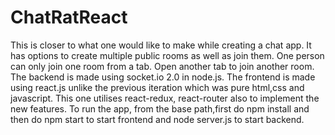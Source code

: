 # ChatRatReact
This is closer to what one would like to make while creating a chat app. It has options to create multiple public rooms as well as join them. One person can only join one room from a tab. Open another tab to join another room. The backend is made using socket.io 2.0 in node.js. The frontend is made using react.js unlike the previous iteration which was pure html,css and javascript. This one utilises react-redux, react-router also to implement the new features.
To run the app, from the base path,first do npm install and then do npm start to start frontend and node server.js to start backend.
